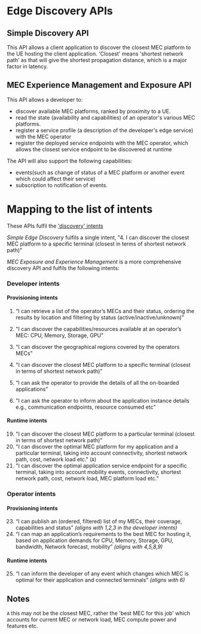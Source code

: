 # Edge Discovery APIs

## Simple Discovery API

This API allows a client application to discover the closest MEC platform to the UE hosting the client application. 'Closest' means 'shortest network path' as that will give the shortest propagation distance, which is a major factor in latency.

## MEC Experience Management and Exposure API

This API allows a developer to:

- discover available MEC platforms, ranked by proximity to a UE.
- read the state (availability and capabilities) of an operator's various MEC platforms.
- register a service profile (a description of the developer's edge service) with the MEC operator
- register the deployed service endpoints with the MEC operator, which allows the closest service endpoint to be discovered at runtime

The API will also support the following capabilities:

- events(such as change of status of a MEC platform or another event which could affect their service)
- subscription to notification of events.

# Mapping to the list of intents

These APIs fulfil the ['discovery' intents](https://github.com/camaraproject/EdgeCloud/blob/main/documentation/SupportingDocuments/Harmonisation%20of%20APIs/describing%20and%20harmonising%20the%20Edge%20APIs.md)

*Simple Edge Discovery* fulfils a single intent,  "4. I can discover the closest MEC platform to a specific terminal (closest in terms of shortest network path)"

*MEC Exposure and Experience Management* is a more comprehensive discovery API and fulfils the following intents:

### Developer intents

#### Provisioning intents

1. “I can retrieve a list of the operator’s MECs and their status, ordering the results by location and filtering by status (active/inactive/unknown)”
2. "I can discover the capabilities/resources available at an operator’s MEC: CPU, Memory, Storage, GPU"
3. "I can discover the geographical regions covered by the operators MECs"
4. "I can discover the closest MEC platform to a specific terminal (closest in terms of shortest network path)"

16. “I can ask the operator to provide the details of all the on-boarded applications”
17. "I can ask the operator to inform about the application instance details e.g., communication endpoints, resource consumed etc"

#### Runtime intents

19. "I can discover the closest MEC platform to a particular terminal (closest in terms of shortest network path)"
20. "I can discover the optimal MEC platform for my application and a particular terminal, taking into account connectivity, shortest network path, cost, network load etc." (`A`)
21. "I can discover the optimal application service endpoint for a specific terminal, taking into account mobility events, connectivity, shortest network path, cost, network load, MEC platform load etc."

### Operator intents

#### Provisioning intents

23. “I can publish an (ordered, filtered) list of my MECs, their coverage, capabilities and status” *(aligns with 1,2,3 in the developer intents)*
24. “I can map an application’s requirements to the best MEC for hosting it, based on application demands for CPU, Memory, Storage, GPU, bandwidth, Network forecast, mobility” *(aligns with 4,5,8,9)*

#### Runtime intents

25. “I can inform the developer of any event which changes which MEC is optimal for their application and connected terminals” *(aligns with  6)*

## Notes

`A` this may not be the closest MEC, rather the 'best MEC for this job' which accounts for current MEC or network load, MEC compute power and features etc.
